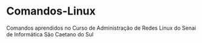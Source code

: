 # Comandos-Linux
Comandos aprendidos no Curso de Administração de Redes Linux do Senai de Informática São Caetano do Sul
